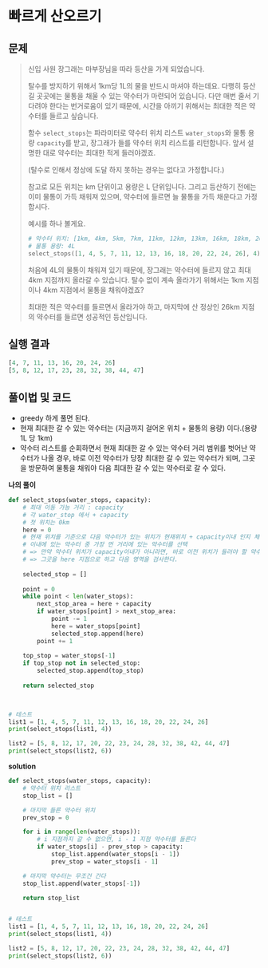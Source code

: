 # 빠르게 산오르기





## 문제

> 신입 사원 장그래는 마부장님을 따라 등산을 가게 되었습니다.
>
> 탈수를 방지하기 위해서 1km당 1L의 물을 반드시 마셔야 하는데요. 다행히 등산길 곳곳에는 물통을 채울 수 있는 약수터가 마련되어 있습니다. 다만 매번 줄서 기다려야 한다는 번거로움이 있기 때문에, 시간을 아끼기 위해서는 최대한 적은 약수터를 들르고 싶습니다.
>
> 함수 `select_stops`는 파라미터로 약수터 위치 리스트 `water_stops`와 물통 용량 `capacity`를 받고, 장그래가 들를 약수터 위치 리스트를 리턴합니다. 앞서 설명한 대로 약수터는 최대한 적게 들러야겠죠.
>
> (탈수로 인해서 정상에 도달 하지 못하는 경우는 없다고 가정합니다.)
>
> 참고로 모든 위치는 km 단위이고 용량은 L 단위입니다. 그리고 등산하기 전에는 이미 물통이 가득 채워져 있으며, 약수터에 들르면 늘 물통을 가득 채운다고 가정합시다.
>
> 예시를 하나 볼게요.
>
> ```python
> # 약수터 위치: [1km, 4km, 5km, 7km, 11km, 12km, 13km, 16km, 18km, 20km, 22km, 24km, 26km]
> # 물통 용량: 4L
> select_stops([1, 4, 5, 7, 11, 12, 13, 16, 18, 20, 22, 24, 26], 4)
> ```
>
> 처음에 4L의 물통이 채워져 있기 때문에, 장그래는 약수터에 들르지 않고 최대 4km 지점까지 올라갈 수 있습니다. 탈수 없이 계속 올라가기 위해서는 1km 지점이나 4km 지점에서 물통을 채워야겠죠?
>
> 최대한 적은 약수터를 들르면서 올라가야 하고, 마지막에 산 정상인 26km 지점의 약수터를 들르면 성공적인 등산입니다.



## 실행 결과

```python
[4, 7, 11, 13, 16, 20, 24, 26]
[5, 8, 12, 17, 23, 28, 32, 38, 44, 47]
```





## 풀이법 및 코드

- greedy 하게 풀면 된다.
- 현재 최대한 갈 수 있는 약수터는 (지금까지 걸어온 위치 + 물통의 용량) 이다.(용량 1L 당 1km) 
- 약수터 리스트를 순회하면서 현재 최대한 갈 수 있는 약수터 거리 범위를 벗어난 약수터가 나올 경우, 바로 이전 약수터가 당장 최대한 갈 수 있는 약수터가 되며, 그곳을 방문하여 물통을 채워야 다음 최대한 갈 수 있는 약수터로 갈 수 있다.



**나의 풀이**

```python
def select_stops(water_stops, capacity):
    # 최대 이동 가능 거리 : capacity
    # 각 water_stop 에서 + capacity
    # 첫 위치는 0km
    here = 0
    # 현재 위치를 기준으로 다음 약수터가 있는 위치가 현재위치 + capacity이내 인지 체크
    # 이내에 있는 약수터 중 가장 먼 거리에 있는 약수터를 선택
    # => 만약 약수터 위치가 capacity이내가 아니라면, 바로 이전 위치가 들러야 할 약수터 위치가 된다.
    # => 그곳을 here 지점으로 하고 다음 영역을 검사한다.
    
    selected_stop = []
    
    point = 0
    while point < len(water_stops):
        next_stop_area = here + capacity
        if water_stops[point] > next_stop_area:
            point -= 1
            here = water_stops[point]
            selected_stop.append(here)
        point += 1
        
    top_stop = water_stops[-1]
    if top_stop not in selected_stop:
        selected_stop.append(top_stop)
    
    return selected_stop
    


# 테스트
list1 = [1, 4, 5, 7, 11, 12, 13, 16, 18, 20, 22, 24, 26]
print(select_stops(list1, 4))

list2 = [5, 8, 12, 17, 20, 22, 23, 24, 28, 32, 38, 42, 44, 47]
print(select_stops(list2, 6))
```





**solution**

```python
def select_stops(water_stops, capacity):
    # 약수터 위치 리스트
    stop_list = []

    # 마지막 들른 약수터 위치
    prev_stop = 0

    for i in range(len(water_stops)):
        # i 지점까지 갈 수 없으면, i - 1 지점 약수터를 들른다
        if water_stops[i] - prev_stop > capacity:
            stop_list.append(water_stops[i - 1])
            prev_stop = water_stops[i - 1]

    # 마지막 약수터는 무조건 간다
    stop_list.append(water_stops[-1])

    return stop_list


# 테스트
list1 = [1, 4, 5, 7, 11, 12, 13, 16, 18, 20, 22, 24, 26]
print(select_stops(list1, 4))

list2 = [5, 8, 12, 17, 20, 22, 23, 24, 28, 32, 38, 42, 44, 47]
print(select_stops(list2, 6))
```

